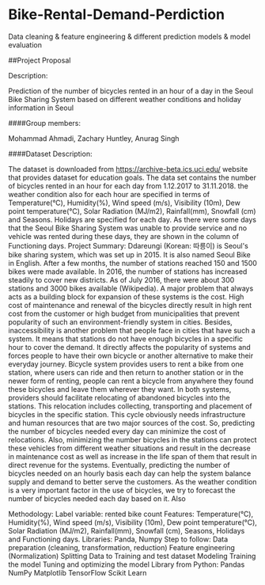 # Bike-Rental-Demand-Perdiction
Data cleaning &amp; feature engineering &amp; different prediction models &amp; model evaluation

##Project Proposal
 
Description:

Prediction of the number of bicycles rented in an hour of a day in the Seoul Bike Sharing System based on different weather conditions and holiday information in Seoul

####Group members:

Mohammad Ahmadi, Zachary Huntley, Anurag Singh

####Dataset Description:

The dataset is downloaded from https://archive-beta.ics.uci.edu/ website that provides dataset for education goals. The data set contains the number of bicycles rented in an hour for each day from 1.12.2017 to 31.11.2018. the weather condition also for each hour are specified in terms of Temperature(°C), Humidity(%), Wind speed (m/s), Visibility (10m), Dew point temperature(°C), Solar Radiation (MJ/m2), Rainfall(mm), Snowfall (cm) and Seasons. Holidays are specified for each day. As there were some days that the Seoul Bike Sharing System  was unable to provide service and no vehicle was rented during these days, they are shown in the column of Functioning days.
Project Summary:
Ddareungi (Korean: 따릉이) is Seoul's bike sharing system, which was set up in 2015. It is also named Seoul Bike in English. After a few months, the number of stations reached 150 and 1500 bikes were made available. In 2016, the number of stations has increased steadily to cover new districts. As of July 2016, there were about 300 stations and 3000 bikes available (Wikipedia).
A major problem that always acts as a building block for expansion of these systems is the cost. High cost of maintenance and renewal of the bicycles directly result in high rent cost from the customer or high budget from municipalities that prevent popularity of such an environment-friendly system in cities.  Besides, inaccessibility is another problem that people face in cities that have such a system. It means that stations do not have enough bicycles in a specific hour to cover the demand. It directly affects the popularity of systems and forces people to have their own bicycle or another alternative to make their everyday journey.
Bicycle system provides users to rent a bike from one station, where users can ride and then return to another station or in the newer form of renting, people can rent a bicycle from anywhere they found these bicycles and leave them wherever they want.  In both systems, providers should facilitate relocating of abandoned bicycles into the stations. This relocation includes collecting, transporting and placement of bicycles in the specific station. This cycle obviously needs infrastructure and human resources that are two major sources of the cost. So, predicting the number of bicycles needed every day can minimize the cost of relocations.
Also, minimizing the number bicycles in the stations can protect these vehicles from different weather situations and result in the decrease in maintenance cost as well as increase in the life span of them that result in direct revenue for the systems.
Eventually, predicting the number of bicycles needed on an hourly basis each day can help the system balance supply and demand to better serve the customers.
As the weather condition is a very important factor in the use of bicycles, we try to forecast the number of bicycles needed each day based on it. Also 
 
Methodology:
Label variable: rented bike count
Features: Temperature(°C), Humidity(%), Wind speed (m/s), Visibility (10m), Dew point temperature(°C), Solar Radiation (MJ/m2), Rainfall(mm), Snowfall (cm), Seasons, Holidays and Functioning days. 
Libraries: Panda, Numpy
Step to follow:
Data preparation (cleaning, transformation, reduction)
Feature engineering (Normalization)
Splitting Data to Training and test dataset
Modeling
Training the model
Tuning and optimizing the model
Library from Python:
Pandas
NumPy
Matplotlib
TensorFlow
Scikit Learn
